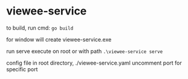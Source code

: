 # viewee-service

to build, run cmd: 
``go build``

for window will create  viewee-service.exe

run serve
execute on root or with path
``
.\viewee-service serve
``

config file
in root directory, ./viewee-service.yaml
uncomment port for specific port


